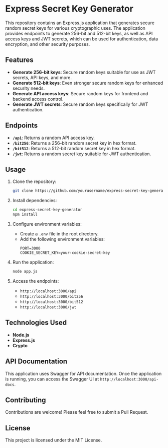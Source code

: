 # Express Secret Key Generator

This repository contains an Express.js application that generates secure random secret keys for various cryptographic uses. The application provides endpoints to generate 256-bit and 512-bit keys, as well as API access keys and JWT secrets, which can be used for authentication, data encryption, and other security purposes.

## Features

- **Generate 256-bit keys**: Secure random keys suitable for use as JWT secrets, API keys, and more.
- **Generate 512-bit keys**: Even stronger secure random keys for enhanced security needs.
- **Generate API access keys**: Secure random keys for frontend and backend access control.
- **Generate JWT secrets**: Secure random keys specifically for JWT authentication.

## Endpoints

- **`/api`**: Returns a random API access key.
- **`/bit256`**: Returns a 256-bit random secret key in hex format.
- **`/bit512`**: Returns a 512-bit random secret key in hex format.
- **`/jwt`**: Returns a random secret key suitable for JWT authentication.

## Usage

1. Clone the repository:
    ```sh
    git clone https://github.com/yourusername/express-secret-key-generator.git
    ```

2. Install dependencies:
    ```sh
    cd express-secret-key-generator
    npm install
    ```

3. Configure environment variables:
    - Create a `.env` file in the root directory.
    - Add the following environment variables:
      ```env
      PORT=3000
      COOKIE_SECRET_KEY=your-cookie-secret-key
      ```

4. Run the application:
    ```sh
    node app.js
    ```

5. Access the endpoints:
    - `http://localhost:3000/api`
    - `http://localhost:3000/bit256`
    - `http://localhost:3000/bit512`
    - `http://localhost:3000/jwt`

## Technologies Used

- **Node.js**
- **Express.js**
- **Crypto**

## API Documentation

This application uses Swagger for API documentation. Once the application is running, you can access the Swagger UI at `http://localhost:3000/api-docs`.

## Contributing

Contributions are welcome! Please feel free to submit a Pull Request.

## License

This project is licensed under the MIT License.

